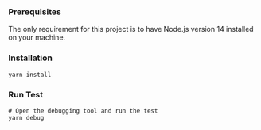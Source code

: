 ### **Prerequisites**
The only requirement for this project is to have Node.js version 14 installed on your machine. 

### **Installation**
```
yarn install
```
### **Run Test**
```
# Open the debugging tool and run the test 
yarn debug

